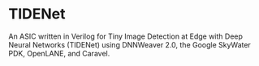 # TIDENet
An ASIC written in Verilog for Tiny Image Detection at Edge with Deep Neural Networks (TIDENet) using DNNWeaver 2.0, the Google SkyWater PDK, OpenLANE, and Caravel.
